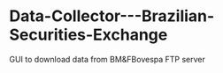 # Data-Collector---Brazilian-Securities-Exchange
GUI to download data from BM&amp;FBovespa FTP server
